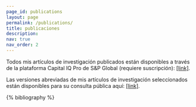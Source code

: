 ```yaml
---
page_id: publications
layout: page
permalink: /publications/
title: publicaciones
description:
nav: true
nav_order: 2
---
```

Todos mis artículos de investigación publicados están disponibles a través de la plataforma Capital IQ Pro de S&P Global (requiere suscripción): <a href="https://www.capitaliq.spglobal.com">[link]</a>.

Las versiones abreviadas de mis artículos de investigación seleccionados están disponibles para su consulta pública aquí: <a href="https://www.capitaliq.spglobal.com">[link]</a>.

<!-- _pages/publications.md -->
<div class="publications">

{% bibliography %}

</div>
